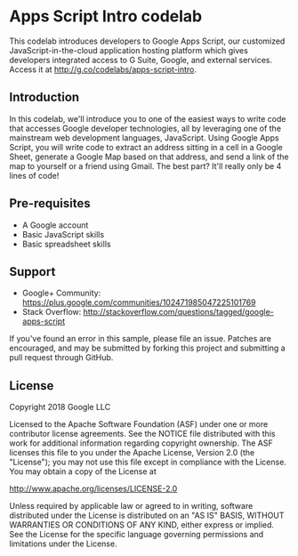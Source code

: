 Apps Script Intro codelab
=========================

This codelab introduces developers to Google Apps Script, our customized JavaScript-in-the-cloud application hosting platform which gives developers integrated access to G Suite, Google, and external services. Access it at http://g.co/codelabs/apps-script-intro.

Introduction
------------

In this codelab, we'll introduce you to one of the easiest ways to write code that accesses Google developer technologies, all by leveraging one of the mainstream web development languages, JavaScript. Using Google Apps Script, you will write code to extract an address sitting in a cell in a Google Sheet, generate a Google Map based on that address, and send a link of the map to yourself or a friend using Gmail. The best part? It'll really only be 4 lines of code!

Pre-requisites
--------------

- A Google account
- Basic JavaScript skills
- Basic spreadsheet skills

Support
-------

- Google+ Community: https://plus.google.com/communities/102471985047225101769
- Stack Overflow: http://stackoverflow.com/questions/tagged/google-apps-script

If you've found an error in this sample, please file an issue. Patches are
encouraged, and may be submitted by forking this project and submitting a
pull request through GitHub.

License
-------

Copyright 2018 Google LLC

Licensed to the Apache Software Foundation (ASF) under one or more contributor
license agreements.  See the NOTICE file distributed with this work for
additional information regarding copyright ownership.  The ASF licenses this
file to you under the Apache License, Version 2.0 (the "License"); you may not
use this file except in compliance with the License.  You may obtain a copy of
the License at

  http://www.apache.org/licenses/LICENSE-2.0

Unless required by applicable law or agreed to in writing, software
distributed under the License is distributed on an "AS IS" BASIS, WITHOUT
WARRANTIES OR CONDITIONS OF ANY KIND, either express or implied.  See the
License for the specific language governing permissions and limitations under
the License.
